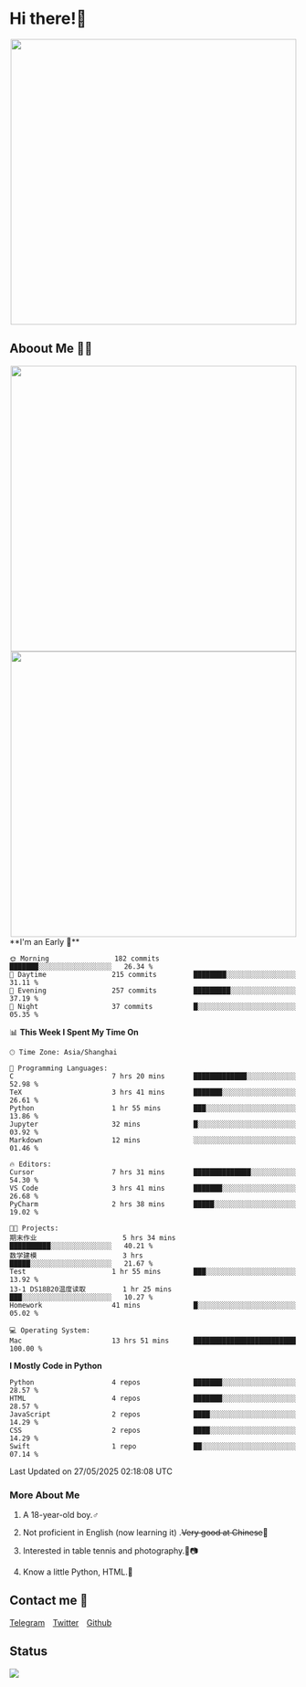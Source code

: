 # Hi there!🎉

<div align=center><img src="https://count.getloli.com/get/@Cicada000?theme=moebooru" width=500px></div>

## Aboout Me 👀💦

<div align=center>
<img src="https://github-readme-stats.vercel.app/api?username=Cicada000&show_icons=true&theme=tokyonight" width=500px>
<br>
<img src="https://github-readme-stats.vercel.app/api/top-langs/?username=Cicada000&show_icons=true&theme=tokyonight&layout=compact" width=500px>
</div>
<!--START_SECTION:waka-->
**I'm an Early 🐤** 

```text
🌞 Morning                182 commits         ███████░░░░░░░░░░░░░░░░░░   26.34 % 
🌆 Daytime                215 commits         ████████░░░░░░░░░░░░░░░░░   31.11 % 
🌃 Evening                257 commits         █████████░░░░░░░░░░░░░░░░   37.19 % 
🌙 Night                  37 commits          █░░░░░░░░░░░░░░░░░░░░░░░░   05.35 % 
```


📊 **This Week I Spent My Time On** 

```text
🕑︎ Time Zone: Asia/Shanghai

💬 Programming Languages: 
C                        7 hrs 20 mins       █████████████░░░░░░░░░░░░   52.98 % 
TeX                      3 hrs 41 mins       ███████░░░░░░░░░░░░░░░░░░   26.61 % 
Python                   1 hr 55 mins        ███░░░░░░░░░░░░░░░░░░░░░░   13.86 % 
Jupyter                  32 mins             █░░░░░░░░░░░░░░░░░░░░░░░░   03.92 % 
Markdown                 12 mins             ░░░░░░░░░░░░░░░░░░░░░░░░░   01.46 % 

🔥 Editors: 
Cursor                   7 hrs 31 mins       ██████████████░░░░░░░░░░░   54.30 % 
VS Code                  3 hrs 41 mins       ███████░░░░░░░░░░░░░░░░░░   26.68 % 
PyCharm                  2 hrs 38 mins       █████░░░░░░░░░░░░░░░░░░░░   19.02 % 

🐱‍💻 Projects: 
期末作业                     5 hrs 34 mins       ██████████░░░░░░░░░░░░░░░   40.21 % 
数学建模                     3 hrs               █████░░░░░░░░░░░░░░░░░░░░   21.67 % 
Test                     1 hr 55 mins        ███░░░░░░░░░░░░░░░░░░░░░░   13.92 % 
13-1 DS18B20温度读取         1 hr 25 mins        ███░░░░░░░░░░░░░░░░░░░░░░   10.27 % 
Homework                 41 mins             █░░░░░░░░░░░░░░░░░░░░░░░░   05.02 % 

💻 Operating System: 
Mac                      13 hrs 51 mins      █████████████████████████   100.00 % 
```

**I Mostly Code in Python** 

```text
Python                   4 repos             ███████░░░░░░░░░░░░░░░░░░   28.57 % 
HTML                     4 repos             ███████░░░░░░░░░░░░░░░░░░   28.57 % 
JavaScript               2 repos             ████░░░░░░░░░░░░░░░░░░░░░   14.29 % 
CSS                      2 repos             ████░░░░░░░░░░░░░░░░░░░░░   14.29 % 
Swift                    1 repo              ██░░░░░░░░░░░░░░░░░░░░░░░   07.14 % 
```




 Last Updated on 27/05/2025 02:18:08 UTC
<!--END_SECTION:waka-->

### More About Me

1. A 18-year-old boy.♂

2. Not proficient in English (now learning it) .~~Very good at Chinese~~🤣

3. Interested in table tennis and photography.🏓📷

4. Know a little Python, HTML.🐍


## Contact me 💬

[Telegram](https://t.me/CicadaLYW)&emsp;[Twitter](https://twitter.com/Cicada0001)&emsp;[Github](https://github.com/Cicada000)

## Status
<img src="https://weather-icon.journeyad.repl.co/@hangzhou?v=1" align="left">







